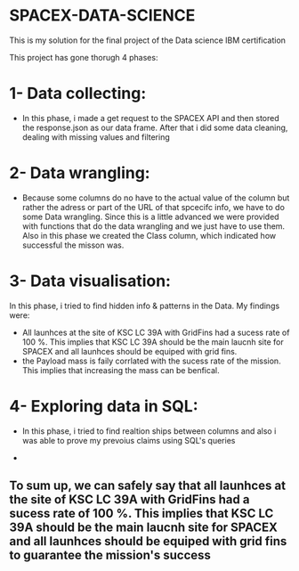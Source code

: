 # SPACEX-DATA-SCIENCE

This is my solution for the final project of the Data science IBM certification

This project has gone thorugh 4 phases:
# 1- Data collecting:
- In this phase, i made a get request to the SPACEX API and then stored the response.json as our data frame. After that i did some data cleaning, dealing with missing values and filtering  
# 2- Data wrangling:
- Because some columns do no have to the actual value of the column but rather the adress or part of the URL of that spcecifc info, we have to do some Data wrangling. Since this is a little advanced we were provided with functions that do the data wrangling and we just have to use them. Also in this phase we created the Class column, which indicated how successful the misson was. 
# 3- Data visualisation:
 In this phase, i tried to find hidden info & patterns  in the Data. My findings were:
  - All launhces at the site of KSC LC 39A with GridFins had a sucess rate of 100 %. This implies that KSC LC 39A should be the main laucnh site for SPACEX and all launhces should be equiped with grid fins.
  -  the Payload mass is faily corrlated with the sucess rate of the mission. This implies that increasing the mass can be benfical.
# 4- Exploring data in SQL:
  - In this phase, i tried to find realtion ships between columns and also i was able to prove my prevoius claims using SQL's queries

-

## To sum up, we can safely say that all launhces at the site of KSC LC 39A with GridFins had a sucess rate of 100 %. This implies that KSC LC 39A should be the main laucnh site for SPACEX and all launhces should be equiped with grid fins to guarantee the mission's success
